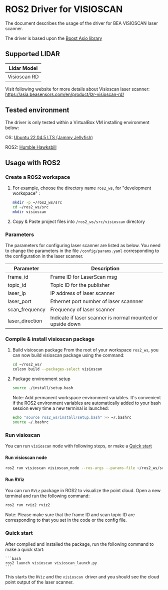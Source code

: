 # ROS2 Driver for VISIOSCAN

The document describes the usage of the driver for BEA VISIOSCAN laser scanner.

The driver is based upon the [Boost Asio library](http://www.boost.org)

## Supported LIDAR

| Lidar Model            |
| ---------------------- |
| Visioscan RD           |

Visit following website for more details about Visioscan laser scanner: <https://asia.beasensors.com/en/product/lzr-visioscan-rd/>

## Tested environment

The driver is only tested within a VirtualBox VM installing environment below:

OS: [Ubuntu 22.04.5 LTS (Jammy Jellyfish)](https://www.releases.ubuntu.com/22.04/)

ROS2: [Humble Hawksbill](https://docs.ros.org/en/humble/)

## Usage with ROS2

### Create a ROS2 workspace

1. For example, choose the directory name `ros2_ws`, for "development workspace" :

   ```bash
   mkdir -p ~/ros2_ws/src
   cd ~/ros2_ws/src
   mkdir visioscan
   ```

2. Copy & Paste project files into `/ros2_ws/src/visioscan` directory
   

### Parameters

The parameters for configuring laser scanner are listed as below. You need to change the parameters in the file `/config/params.yaml` corresponding to the configuration in the laser scanner.

| Parameter       | Description |
| --------------- | ----------- |
| frame_id        | Frame ID for LaserScan msg                                 |
| topic_id        | Topic ID for the publisher                                 |
| laser_ip        | IP address of laser scanner                                |
| laser_port      | Ethernet port number of laser scannner                     |
| scan_frequency  | Frequency of laser scanner                                 |
| laser_direction | Indicate if laser scanner is normal mounted or upside down |

### Compile & install visioscan package

1. Build visioscan package
   From the root of your workspace `ros2_ws`, you can now build visioscan package using the command:

   ```bash
   cd ~/ros2_ws/
   colcon build --packages-select visioscan
   ```

2. Package environment setup
    
    ```bash
    source ./install/setup.bash
    ```

    Note: Add permanent workspace environment variables.
    It's convenient if the ROS2 environment variables are automatically added to your bash session every time a new terminal is launched:

    ```bash
    echo "source ros2_ws/install/setup.bash" >> ~/.bashrc
    source ~/.bashrc
    ```

### Run visioscan

You can run `visioscan` node with following steps, or make a [Quick start](#quick-start)

#### Run visioscan node

   ```bash
   ros2 run visioscan visioscan_node --ros-args --params-file ~/ros2_ws/src/visioscan/config/params.yaml
   ```

#### Run RViz

You can run `RViz` package in ROS2 to visualize the point cloud. Open a new terminal and run the following command:

   ```bash
   ros2 run rviz2 rviz2
   ```
   Note: Please make sure that the frame ID and scan topic ID are corresponding to that you set in the code or the config file.


### Quick start

After compiled and installed the package, run the following command to make a quick start:

    ```bash
    ros2 launch visioscan visioscan_launch.py
    ```

This starts the `RViz` and the `visioscan `driver and you should see the cloud point output of the laser scanner.

